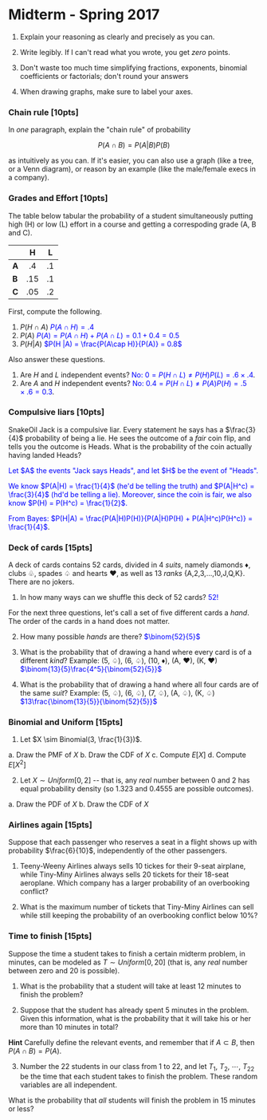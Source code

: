 # Midterm - Spring 2017

1. Explain your reasoning as clearly and precisely as you can. 

2. Write legibly. If I can't read what you wrote, you get *zero* points.

1. Don't waste too much time simplifying fractions, exponents, binomial coefficients or factorials; don't round your answers

1. When drawing graphs, make sure to label your axes.


### Chain rule [10pts]

In *one* paragraph, explain the "chain rule" of probability

$$P(A∩B)=P(A|B)P(B)$$ 

as intuitively as you can. If it's easier, you can also use a graph (like a tree, or a Venn diagram), or  reason by an example (like the male/female execs in a company).

### Grades and Effort [10pts]

The table below tabular the probability of a student simultaneously putting high (H) or low (L) effort in a course and getting a correspoding grade (A, B and C).

| | H | L |
|---|:-----:|:-----:|
| <b>A</b> | .4 | .1 |
| <b>B</b> | .15 | .1 |
| <b>C</b> | .05 | .2 |

First, compute the following.

1. $P(H \cap A)$ <font color="blue">$P(A\cap H) = .4$</font>
1. $P(A)$ <font color="blue">$P(A) = P(A\cap H) + P(A \cap L) = 0.1 + 0.4 = 0.5$</font>
1. $P(H|A)$ <font color="blue">$P(H |A)  = \frac{P(A\cap H)}{P(A)} = 0.8$</font>

Also answer these questions.

1. Are $H$ and $L$ independent events? <font color="blue">No: $0 = P(H\cap L) \neq P(H)P(L) = .6 \times .4$</font>. 
2. Are $A$ and $H$ independent events? <font color="blue">No: $0.4 = P(H\cap L) \neq P(A)P(H) = .5 \times .6 = 0.3$</font>. 


### Compulsive liars [10pts]

SnakeOil Jack is a compulsive liar. Every statement he says has a $\frac{3}{4}$ probability of being a lie. He sees the outcome of a *fair* coin flip, and tells you the outcome is Heads. What is the probability of the coin actually having landed Heads?

<font color="blue">
Let $A$ the events "Jack says Heads", and let $H$ be the event of "Heads".

We know $P(A|H) = \frac{1}{4}$ (he'd be telling the truth) and $P(A|H^c) = \frac{3}{4}$ (hd'd be telling a lie). Moreover, since the coin is fair, we also know $P(H) = P(H^c) = \frac{1}{2}$.

From Bayes:
 $P(H|A) = \frac{P(A|H)P(H)}{P(A|H)P(H) + P(A|H^c)P(H^c)} = \frac{1}{4}$</font>. 


### Deck of cards [15pts]

A deck of cards contains 52 cards, divided in 4 *suits*, namely diamonds $♦$, clubs ♧, spades ♤ and hearts ♥, as well as 13 *ranks* {A,2,3,...,10,J,Q,K}. There are no jokers.   

1) In how many ways can we shuffle this deck of 52 cards?
<font color="blue">52!</font>

For the next three questions, let's call a set of five different cards a *hand*. The order of the cards in a hand does not matter.

2) How many possible *hands* are there?
<font color="blue">$\binom{52}{5}$</font>


3) What is the probability that of drawing a hand where every card is of a different *kind*? 
Example: (5, ♤), (6, ♤), (10, $♦$), (A, ♥), (K, ♥)
<font color="blue">$\binom{13}{5}\frac{4^5}{\binom{52}{5}}$</font>


4) What is the probability that of drawing a hand where all four cards are of the same *suit*?
Example: (5, ♤), (6, ♤), (7, ♤), (A, ♤), (K, ♤)
<font color="blue">$13\frac{\binom{13}{5}}{\binom{52}{5}}$</font>


### Binomial and Uniform [15pts]

1) Let $X \sim Binomial(3, \frac{1}{3})$.

a. Draw the PMF of $X$
b. Draw the CDF of $X$
c. Compute $E[X]$
d. Compute $E[X^2]$

2) Let $X \sim Uniform[0, 2]$ -- that is, any *real* number between 0 and 2 has equal probability density (so 1.323 and 0.4555 are possible outcomes).

a. Draw the PDF of $X$
b. Draw the CDF of $X$



### Airlines again [15pts]

Suppose that each passenger who reserves a seat in a flight shows up with probability $\frac{6}{10}$, independently of the other passengers. 

1) Teeny-Weeny Airlines always sells 10 tickes for their 9-seat airplane, while Tiny-Miny Airlines always sells 20 tickets for their 18-seat aeroplane. Which company has a larger probability of an overbooking conflict?

2) What is the maximum number of tickets that Tiny-Miny Airlines can sell while still keeping the probability of an overbooking conflict below $10\%$?


### Time to finish [15pts]
 
Suppose the time a student takes to finish a certain midterm problem, in minutes, can be modeled as $T \sim Uniform[0, 20]$ (that is, any *real* number between zero and 20 is possible).
1) What is the probability that a student will take at least 12 minutes to finish the problem?2) Suppose that the student has already spent $5$ minutes in the problem. Given this information, what is the probability that it will take his or her more than $10$ minutes in total? 

<b>Hint</b> Carefully define the relevant events, and remember that if $A \subset B$, then $P(A \cap B) = P(A)$.

3) Number the $22$ students in our class from $1$ to $22$, and let $T_1$, $T_2$, $\cdots$, $T_{22}$ be the time that each student takes to finish the problem. These random variables are all independent. 

What is the probability that *all* students will finish the problem in $15$ minutes or less?





